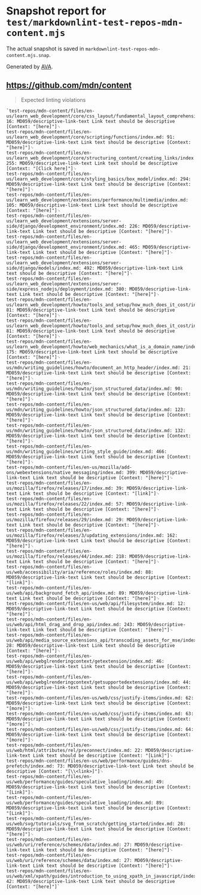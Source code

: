 # Snapshot report for `test/markdownlint-test-repos-mdn-content.mjs`

The actual snapshot is saved in `markdownlint-test-repos-mdn-content.mjs.snap`.

Generated by [AVA](https://avajs.dev).

## https://github.com/mdn/content

> Expected linting violations

    `test-repos/mdn-content/files/en-us/learn_web_development/core/css_layout/fundamental_layout_comprehension/index.md: 16: MD059/descriptive-link-text Link text should be descriptive [Context: "[here]"]␊
    test-repos/mdn-content/files/en-us/learn_web_development/core/scripting/functions/index.md: 91: MD059/descriptive-link-text Link text should be descriptive [Context: "[here]"]␊
    test-repos/mdn-content/files/en-us/learn_web_development/core/structuring_content/creating_links/index.md: 255: MD059/descriptive-link-text Link text should be descriptive [Context: "[Click here]"]␊
    test-repos/mdn-content/files/en-us/learn_web_development/core/styling_basics/box_model/index.md: 294: MD059/descriptive-link-text Link text should be descriptive [Context: "[here]"]␊
    test-repos/mdn-content/files/en-us/learn_web_development/extensions/performance/multimedia/index.md: 105: MD059/descriptive-link-text Link text should be descriptive [Context: "[here]"]␊
    test-repos/mdn-content/files/en-us/learn_web_development/extensions/server-side/django/development_environment/index.md: 226: MD059/descriptive-link-text Link text should be descriptive [Context: "[here]"]␊
    test-repos/mdn-content/files/en-us/learn_web_development/extensions/server-side/django/development_environment/index.md: 465: MD059/descriptive-link-text Link text should be descriptive [Context: "[here]"]␊
    test-repos/mdn-content/files/en-us/learn_web_development/extensions/server-side/django/models/index.md: 492: MD059/descriptive-link-text Link text should be descriptive [Context: "[here]"]␊
    test-repos/mdn-content/files/en-us/learn_web_development/extensions/server-side/express_nodejs/deployment/index.md: 380: MD059/descriptive-link-text Link text should be descriptive [Context: "[here]"]␊
    test-repos/mdn-content/files/en-us/learn_web_development/howto/tools_and_setup/how_much_does_it_cost/index.md: 81: MD059/descriptive-link-text Link text should be descriptive [Context: "[here]"]␊
    test-repos/mdn-content/files/en-us/learn_web_development/howto/tools_and_setup/how_much_does_it_cost/index.md: 81: MD059/descriptive-link-text Link text should be descriptive [Context: "[here]"]␊
    test-repos/mdn-content/files/en-us/learn_web_development/howto/web_mechanics/what_is_a_domain_name/index.md: 175: MD059/descriptive-link-text Link text should be descriptive [Context: "[here]"]␊
    test-repos/mdn-content/files/en-us/mdn/writing_guidelines/howto/document_an_http_header/index.md: 21: MD059/descriptive-link-text Link text should be descriptive [Context: "[here]"]␊
    test-repos/mdn-content/files/en-us/mdn/writing_guidelines/howto/json_structured_data/index.md: 90: MD059/descriptive-link-text Link text should be descriptive [Context: "[here]"]␊
    test-repos/mdn-content/files/en-us/mdn/writing_guidelines/howto/json_structured_data/index.md: 123: MD059/descriptive-link-text Link text should be descriptive [Context: "[here]"]␊
    test-repos/mdn-content/files/en-us/mdn/writing_guidelines/howto/json_structured_data/index.md: 132: MD059/descriptive-link-text Link text should be descriptive [Context: "[here]"]␊
    test-repos/mdn-content/files/en-us/mdn/writing_guidelines/writing_style_guide/index.md: 466: MD059/descriptive-link-text Link text should be descriptive [Context: "[here]"]␊
    test-repos/mdn-content/files/en-us/mozilla/add-ons/webextensions/native_messaging/index.md: 399: MD059/descriptive-link-text Link text should be descriptive [Context: "[here]"]␊
    test-repos/mdn-content/files/en-us/mozilla/firefox/releases/17/index.md: 39: MD059/descriptive-link-text Link text should be descriptive [Context: "[link]"]␊
    test-repos/mdn-content/files/en-us/mozilla/firefox/releases/22/index.md: 57: MD059/descriptive-link-text Link text should be descriptive [Context: "[here]"]␊
    test-repos/mdn-content/files/en-us/mozilla/firefox/releases/29/index.md: 29: MD059/descriptive-link-text Link text should be descriptive [Context: "[here]"]␊
    test-repos/mdn-content/files/en-us/mozilla/firefox/releases/3/updating_extensions/index.md: 162: MD059/descriptive-link-text Link text should be descriptive [Context: "[here]"]␊
    test-repos/mdn-content/files/en-us/mozilla/firefox/releases/44/index.md: 218: MD059/descriptive-link-text Link text should be descriptive [Context: "[here]"]␊
    test-repos/mdn-content/files/en-us/web/accessibility/aria/reference/roles/index.md: 88: MD059/descriptive-link-text Link text should be descriptive [Context: "[link]"]␊
    test-repos/mdn-content/files/en-us/web/api/background_fetch_api/index.md: 89: MD059/descriptive-link-text Link text should be descriptive [Context: "[here]"]␊
    test-repos/mdn-content/files/en-us/web/api/filesystem/index.md: 12: MD059/descriptive-link-text Link text should be descriptive [Context: "[here]"]␊
    test-repos/mdn-content/files/en-us/web/api/html_drag_and_drop_api/index.md: 243: MD059/descriptive-link-text Link text should be descriptive [Context: "[here]"]␊
    test-repos/mdn-content/files/en-us/web/api/media_source_extensions_api/transcoding_assets_for_mse/index.md: 28: MD059/descriptive-link-text Link text should be descriptive [Context: "[here]"]␊
    test-repos/mdn-content/files/en-us/web/api/webglrenderingcontext/getextension/index.md: 46: MD059/descriptive-link-text Link text should be descriptive [Context: "[here]"]␊
    test-repos/mdn-content/files/en-us/web/api/webglrenderingcontext/getsupportedextensions/index.md: 44: MD059/descriptive-link-text Link text should be descriptive [Context: "[here]"]␊
    test-repos/mdn-content/files/en-us/web/css/justify-items/index.md: 62: MD059/descriptive-link-text Link text should be descriptive [Context: "[more]"]␊
    test-repos/mdn-content/files/en-us/web/css/justify-items/index.md: 63: MD059/descriptive-link-text Link text should be descriptive [Context: "[more]"]␊
    test-repos/mdn-content/files/en-us/web/css/justify-items/index.md: 64: MD059/descriptive-link-text Link text should be descriptive [Context: "[more]"]␊
    test-repos/mdn-content/files/en-us/web/html/attributes/rel/preconnect/index.md: 22: MD059/descriptive-link-text Link text should be descriptive [Context: "[Link]"]␊
    test-repos/mdn-content/files/en-us/web/performance/guides/dns-prefetch/index.md: 73: MD059/descriptive-link-text Link text should be descriptive [Context: "[\\<link>]"]␊
    test-repos/mdn-content/files/en-us/web/performance/guides/speculative_loading/index.md: 49: MD059/descriptive-link-text Link text should be descriptive [Context: "[Link]"]␊
    test-repos/mdn-content/files/en-us/web/performance/guides/speculative_loading/index.md: 89: MD059/descriptive-link-text Link text should be descriptive [Context: "[Link]"]␊
    test-repos/mdn-content/files/en-us/web/svg/tutorials/svg_from_scratch/getting_started/index.md: 28: MD059/descriptive-link-text Link text should be descriptive [Context: "[here]"]␊
    test-repos/mdn-content/files/en-us/web/uri/reference/schemes/data/index.md: 27: MD059/descriptive-link-text Link text should be descriptive [Context: "[here]"]␊
    test-repos/mdn-content/files/en-us/web/uri/reference/schemes/data/index.md: 27: MD059/descriptive-link-text Link text should be descriptive [Context: "[here]"]␊
    test-repos/mdn-content/files/en-us/web/xml/xpath/guides/introduction_to_using_xpath_in_javascript/index.md: 42: MD059/descriptive-link-text Link text should be descriptive [Context: "[here]"]`
